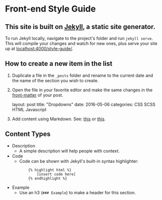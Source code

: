 # Front-end Style Guide

## This site is built on [Jekyll](https://jekyllrb.com/), a static site generator.

To run Jekyll locally, navigate to the project's folder and run `jekyll serve`. This will compile your changes and watch for new ones, plus serve your site up at [localhost:4000/style-guide/](localhost:4000/style-guide/).

## How to create a new item in the list

1. Duplicate a file in the `_posts` folder and rename to the current date and the name of the section you wish to create.
2. Open the file in your favorite editor and make the same changes in the [front-matter](https://jekyllrb.com/docs/frontmatter/) of your post.

	layout: post
	title:  "Dropdowns"
	date:   2016-05-06
	categories: CSS SCSS HTML Javascript

3. Add content using Markdown. See: [this](https://daringfireball.net/projects/markdown/syntax) or [this](https://github.com/adam-p/markdown-here/wiki/Markdown-Cheatsheet).

## Content Types

- Description
	- A simple description will help people with context.
- Code
	- Code can be shown with Jekyll's built-in syntax highlighter:
		```
			{% highlight html %}
				[insert code here]
			{% endhighlight %}
		```
- Example
	- Use an h3 (`### Example`) to make a header for this section.